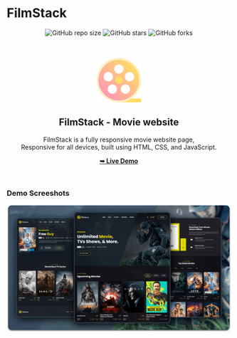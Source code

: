 # FilmStack

<div align="center">
  
  ![GitHub repo size](https://img.shields.io/github/repo-size/MaksymBora/FilmStack)
  ![GitHub stars](https://img.shields.io/github/stars/MaksymBora/FilmStack?style=social)
  ![GitHub forks](https://img.shields.io/github/forks/MaksymBora/FilmStack?style=social)

  <br />
  <br />
  
  <img src="./assets/film.png" alt="logo" width="100"/>

  <h2 align="center">FilmStack - Movie website</h2>

FilmStack is a fully responsive movie website page, <br />Responsive for all
devices, built using HTML, CSS, and JavaScript.

<a href="https://MaksymBora.github.io/FilmStack/"><strong>➥ Live
Demo</strong></a>

</div>

<br />

### Demo Screeshots

![Filmlane Desktop Demo](./assets/desktop.png 'Desktop Demo')
